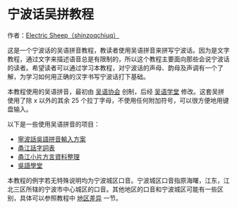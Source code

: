 # 宁波话吴拼教程

作者：[Electric Sheep（shinzoqchiuq）](https://github.com/shinzoqchiuq)

这是一个宁波话的吴语拼音教程，教读者使用吴语拼音来拼写宁波话。因为是文字教程，通过文字来描述语音总是有限制的，所以这个教程主要面向那些会说宁波话的读者。希望读者可以通过学习本教程，对宁波话的声母、韵母及声调有一个了解，为学习如何用正确的汉字书写宁波话打下基础。

本教程使用的吴语拼音，最初由 [吴语协会](http://wu-chinese.com/romanization/) 创制，后经 [吴语学堂](https://www.wugniu.com/) 修改。这套吴拼使用了除 x 以外的其余 25 个拉丁字母，不使用任何附加符号，可以很方便地用键盘输入。

以下是一些使用吴语拼音的项目：

- [寧波話吳語拼音輸入方案](https://github.com/NGLI/rime-wugniu_gninpou)
- [甬江話字詞表](https://github.com/ionkaon/dictionary)
- [甬江小片方言資料整理](https://github.com/ionkaon/data)
- [吳語學堂](https://www.wugniu.com/)

本教程的例字若无特殊说明均为宁波城区口音。宁波城区口音指原海曙，江东，江北三区所辖的宁波市中心城区的口音。其他地区的口音和宁波城区可能有一些区别，具体可以参照教程中 [地区差异](https://ionkaon.github.io/phin-in-tutorial/内部差异/地区差异.html) 一节。
